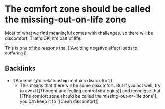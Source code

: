 # The comfort zone should be called the missing-out-on-life zone
Most of what we find meaningful comes with challenges, so there will be discomfort. That's OK, it's part of life!

This is one of the reasons that [[Avoiding negative affect leads to suffering]].

## Backlinks
* [[A meaningful relationship contains discomfort]]
	* This means that there will be some discomfort. But if you act well, try to avoid [[Thought and feeling control strategies]] and reconigse that [[The comfort zone should be called the missing-out-on-life zone]], you can keep it to [[Clean discomfort]].

<!-- #Life -->

<!-- {BearID:A284F537-E273-4C5B-958A-8ACF12C7FC3A-15756-000013045C7BF83A} -->
